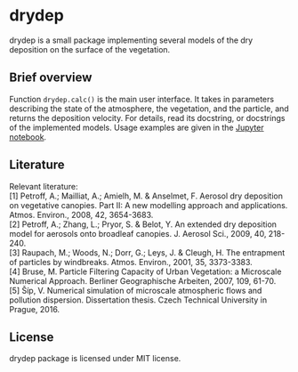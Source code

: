 
drydep
======

drydep is a small package implementing several models of the dry deposition
on the surface of the vegetation.

Brief overview
--------------

Function `drydep.calc()` is the main user interface. It takes in
parameters describing the state of the atmosphere, the vegetation,
and the particle, and returns the deposition velocity.
For details, read its docstring, or docstrings of the implemented models.
Usage examples are given in the [Jupyter notebook](examples.ipynb).


Literature
----------
Relevant literature:  
[1] Petroff, A.; Mailliat, A.; Amielh, M. & Anselmet, F. Aerosol dry deposition
on vegetative canopies. Part II: A new modelling approach and applications.
Atmos. Environ., 2008, 42, 3654-3683.  
[2] Petroff, A.; Zhang, L.; Pryor, S. & Belot, Y. An extended dry deposition
model for aerosols onto broadleaf canopies. J. Aerosol Sci., 2009, 40, 218-240.  
[3] Raupach, M.; Woods, N.; Dorr, G.; Leys, J. & Cleugh, H. The entrapment
of particles by windbreaks. Atmos. Environ., 2001, 35, 3373-3383.  
[4] Bruse, M. Particle Filtering Capacity of Urban Vegetation: a Microscale
Numerical Approach. Berliner Geographische Arbeiten, 2007, 109, 61-70.  
[5] Šíp, V. Numerical simulation of microscale atmospheric flows and pollution
dispersion. Dissertation thesis. Czech Technical University in Prague, 2016.  

License
-------
drydep package is licensed under MIT license.
